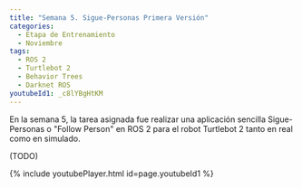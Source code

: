 ```yaml
---
title: "Semana 5. Sigue-Personas Primera Versión"
categories:
  - Etapa de Entrenamiento
  - Noviembre
tags:
  - ROS 2
  - Turtlebot 2
  - Behavior Trees
  - Darknet ROS
youtubeId1: _c8lYBgHtKM
---
```


En la semana 5, la tarea asignada fue realizar una aplicación sencilla Sigue-Personas o "Follow Person" en ROS 2 para el robot Turtlebot 2 tanto en real como en simulado.

(TODO)

{% include youtubePlayer.html id=page.youtubeId1 %}
